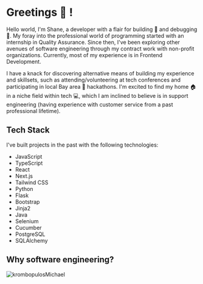 # Greetings 👋 !

Hello world, I'm Shane, a developer with a flair for building 🤖 and debugging 👾. My foray into the professional world of programming started with an internship in Quality Assurance. Since then, I've been exploring other avenues of software engineering through my contract work with non-profit organizations. Currently, most of my experience is in Frontend Development. 

I have a knack for discovering alternative means of building my experience and skillsets, such as attending/volunteering at tech conferences and participating in local Bay area 🌁 hackathons. I'm excited to find my home 🏠 in a niche field within tech 💻, which I am inclined to believe is in support engineering (having experience with customer service from a past professional lifetime).


## Tech Stack
I've built projects in the past with the following technologies:
- JavaScript
- TypeScript
- React
- Next.js
- Tailwind CSS
- Python
- Flask
- Bootstrap
- Jinja2
- Java
- Selenium
- Cucumber
- PostgreSQL
- SQLAlchemy

## Why software engineering?
![krombopulosMichael](https://github.com/shane-jeon/shane-jeon/assets/88866019/d0ed16d5-ce56-4068-b3e8-62e86fc657fa)
